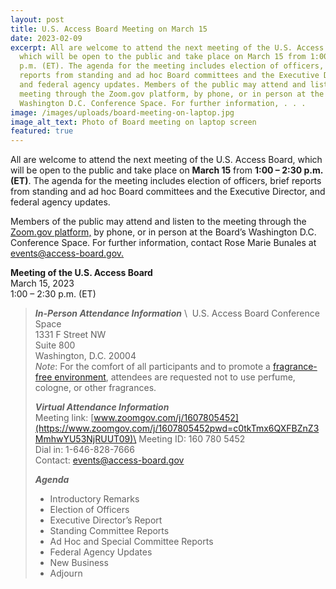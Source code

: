 ```yaml
---
layout: post
title: U.S. Access Board Meeting on March 15
date: 2023-02-09
excerpt: All are welcome to attend the next meeting of the U.S. Access Board,
  which will be open to the public and take place on March 15 from 1:00 – 2:30
  p.m. (ET). The agenda for the meeting includes election of officers, brief
  reports from standing and ad hoc Board committees and the Executive Director,
  and federal agency updates. Members of the public may attend and listen to the
  meeting through the Zoom.gov platform, by phone, or in person at the Board’s
  Washington D.C. Conference Space. For further information, . . .
image: /images/uploads/board-meeting-on-laptop.jpg
image_alt_text: Photo of Board meeting on laptop screen
featured: true
---
```

All are welcome to attend the next meeting of the U.S. Access Board, which will be open to the public and take place on **March 15** from **1:00 – 2:30 p.m. (ET)**. The agenda for the meeting includes election of officers, brief reports from standing and ad hoc Board committees and the Executive Director, and federal agency updates. 

Members of the public may attend and listen to the meeting through the [Zoom.gov platform,](https://www.zoomgov.com/j/1607805452) by phone, or in person at the Board’s Washington D.C. Conference Space. For further information, contact Rose Marie Bunales at [events@access-board.gov.](mailto:events@access-board.gov)  

**Meeting of the U.S. Access Board**  \
March 15, 2023 \
1:00 – 2:30 p.m. (ET) 

> ***In-Person Attendance Information*** \ 
> U.S. Access Board Conference Space \
> 1331 F Street NW \
> Suite 800 \
> Washington, D.C. 20004\
> *Note*: For the comfort of all participants and to promote a [fragrance-free environment](https://www.access-board.gov/about/policy/ffe.html), attendees are requested not to use perfume, cologne, or other fragrances.
>
> ***Virtual Attendance Information*** \
> Meeting link: [www.zoomgov.com/j/1607805452](https://www.zoomgov.com/j/1607805452pwd=c0tkTmx6QXFBZnZ3MmhwYU53NjRUUT09)\
> Meeting ID: 160 780 5452  \
> Dial in: 1-646-828-7666  \
> Contact: [events@access-board.gov](mailto:events@access-board.gov)    
>
> ***Agenda***
>
> * Introductory Remarks 
> * Election of Officers 
> * Executive Director’s Report 
> * Standing Committee Reports 
> * Ad Hoc and Special Committee Reports 
> * Federal Agency Updates 
> * New Business 
> * Adjourn
